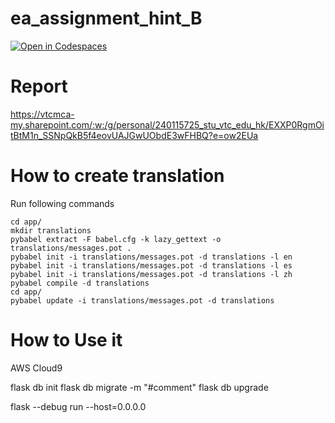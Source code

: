 # ea_assignment_hint_B
[![Open in Codespaces](https://classroom.github.com/assets/launch-codespace-2972f46106e565e64193e422d61a12cf1da4916b45550586e14ef0a7c637dd04.svg)](https://classroom.github.com/open-in-codespaces?assignment_repo_id=19179273)

# Report
https://vtcmca-my.sharepoint.com/:w:/g/personal/240115725_stu_vtc_edu_hk/EXXP0RgmOitBtM1n_SSNpQkB5f4eovUAJGwUObdE3wFHBQ?e=ow2EUa 

# How to create translation
Run following commands
```
cd app/
mkdir translations
pybabel extract -F babel.cfg -k lazy_gettext -o translations/messages.pot .
pybabel init -i translations/messages.pot -d translations -l en
pybabel init -i translations/messages.pot -d translations -l es
pybabel init -i translations/messages.pot -d translations -l zh
pybabel compile -d translations
cd app/
pybabel update -i translations/messages.pot -d translations
```

# How to Use it
AWS Cloud9


flask db init 
flask db migrate -m "#comment"
flask db upgrade

flask --debug run --host=0.0.0.0
